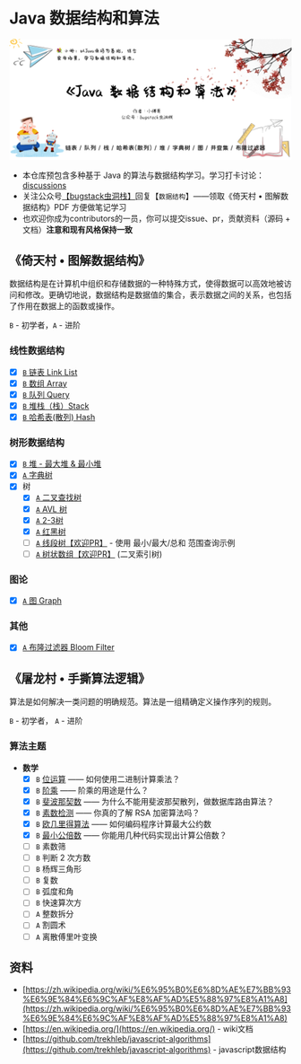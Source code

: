 # Java 数据结构和算法

![](/docs/images/background.png?raw=true)

- 本仓库预包含多种基于 Java 的算法与数据结构学习。学习打卡讨论：[discussions](https://github.com/fuzhengwei/java-algorithms/discussions)
- 关注公众号[【bugstack虫洞栈】](https://mp.weixin.qq.com/s/6ro45s4UWar7yt2gXQb5iw)回复【`数据结构`】——领取《倚天村 • 图解数据结构》PDF 方便做笔记学习
- 也欢迎你成为contributors的一员，你可以提交issue、pr，贡献资料（源码 + 文档）**注意和现有风格保持一致**

## 《倚天村 • 图解数据结构》

数据结构是在计算机中组织和存储数据的一种特殊方式，使得数据可以高效地被访问和修改。更确切地说，数据结构是数据值的集合，表示数据之间的关系，也包括了作用在数据上的函数或操作。

`B` - 初学者，`A` - 进阶

### 线性数据结构

- [x] [`B` 链表 Link List](https://bugstack.cn/md/algorithm/data-structures/2022-07-22-linked-list.html)
- [x] [`B` 数组 Array](https://bugstack.cn/md/algorithm/data-structures/2022-07-30-array-list.html)
- [x] [`B` 队列 Query](https://bugstack.cn/md/algorithm/data-structures/2022-08-06-queue.html)
- [x] [`B` 堆栈（栈）Stack](https://bugstack.cn/md/algorithm/data-structures/2022-08-17-stack.html)
- [x] [`B` 哈希表(散列) Hash](https://bugstack.cn/md/algorithm/data-structures/2022-08-27-hash-table.html)

### 树形数据结构

- [x] [`B` 堆 - 最大堆 & 最小堆](https://bugstack.cn/md/algorithm/data-structures/2022-09-03-heap.html)
- [x] [`A` 字典树](https://bugstack.cn/md/algorithm/data-structures/2022-09-14-trie.html)
- [x] 树
  - [x] [`A` 二叉查找树](https://bugstack.cn/md/algorithm/data-structures/2022-09-18-tree.html)
  - [x] [`A` AVL 树](https://bugstack.cn/md/algorithm/data-structures/2022-09-26-tree-avl.html)
  - [x] [`A` 2-3树](https://bugstack.cn/md/algorithm/data-structures/2022-10-01-tree-2-3.html)
  - [x] [`A` 红黑树](https://bugstack.cn/md/algorithm/data-structures/2022-10-02-tree-red-black.html)
  - [ ] [`A` 线段树【欢迎PR】](https://github.com/fuzhengwei/java-algorithms/blob/main/data-structures/src/main/java/tree/SegmentTree.java) - 使用 最小/最大/总和 范围查询示例
  - [ ] [`A` 树状数组【欢迎PR】](https://github.com/fuzhengwei/java-algorithms/blob/main/data-structures/src/main/java/tree/FenwickTree.java) (二叉索引树)

### 图论

- [x] [`A` 图 Graph](https://bugstack.cn/md/algorithm/data-structures/2022-10-03-graph.html)

### 其他

- [x] [`A` 布隆过滤器 Bloom Filter](https://bugstack.cn/md/algorithm/data-structures/2022-10-05-bloom-filter.html)

## 《屠龙村 • 手撕算法逻辑》

算法是如何解决一类问题的明确规范。算法是一组精确定义操作序列的规则。


`B` - 初学者， `A` - 进阶

### 算法主题

- **数学**
  - [x] `B` [位运算](https://bugstack.cn/md/algorithm/logic/math/2022-10-30-bits.html) —— 如何使用二进制计算乘法？
  - [x] `B` [阶乘](https://bugstack.cn/md/algorithm/logic/math/2022-10-30-factorial.html) —— 阶乘的用途是什么？
  - [x] `B` [斐波那契数](https://bugstack.cn/md/algorithm/logic/math/2022-11-05-fibonacci.html) —— 为什么不能用斐波那契散列，做数据库路由算法？
  - [x] `B` [素数检测](https://bugstack.cn/md/algorithm/logic/math/2022-11-20-primality.html) —— 你真的了解 RSA 加密算法吗？
  - [x] `B` [欧几里得算法](https://bugstack.cn/md/algorithm/logic/math/2022-11-28-euclidean.html) —— 如何编码程序计算最大公约数
  - [x] `B` [最小公倍数](https://bugstack.cn/md/algorithm/logic/math/2022-12-04-least-common-multiple.html) —— 你能用几种代码实现出计算公倍数？
  - [ ] `B` 素数筛
  - [ ] `B` 判断 2 次方数
  - [ ] `B` 杨辉三角形
  - [ ] `B` 复数
  - [ ] `B` 弧度和角 
  - [ ] `B` 快速算次方
  - [ ] `A` 整数拆分
  - [ ] `A` 割圆术
  - [ ] `A` 离散傅里叶变换 

## 资料

- [https://zh.wikipedia.org/wiki/%E6%95%B0%E6%8D%AE%E7%BB%93%E6%9E%84%E6%9C%AF%E8%AF%AD%E5%88%97%E8%A1%A8](https://zh.wikipedia.org/wiki/%E6%95%B0%E6%8D%AE%E7%BB%93%E6%9E%84%E6%9C%AF%E8%AF%AD%E5%88%97%E8%A1%A8)
- [https://en.wikipedia.org/](https://en.wikipedia.org/) - wiki文档
- [https://github.com/trekhleb/javascript-algorithms](https://github.com/trekhleb/javascript-algorithms) - javascript数据结构
